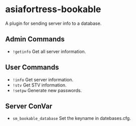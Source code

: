 # asiafortress-bookable
A plugin for sending server info to a database.

## Admin Commands
- `!getinfo`   Get all server information. 

## User Commands
- `!info`      Get server information.
- `!stv`       Get STV information.
- `!setpw`  Generate new passwords.

## Server ConVar
- `sm_bookable_database`  Set the keyname in datebases.cfg.
